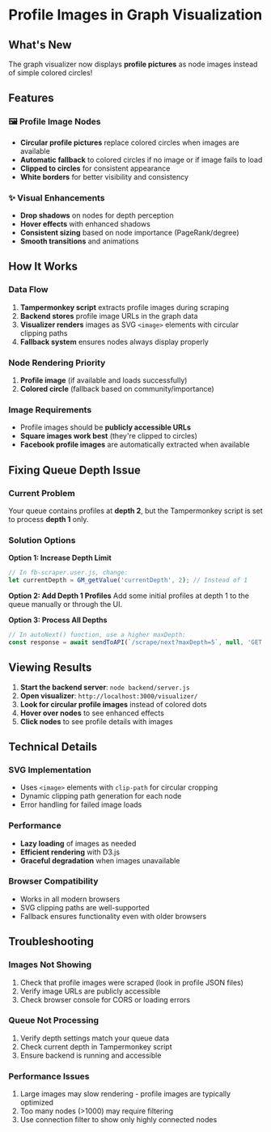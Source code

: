 # Profile Images in Graph Visualization

## What's New

The graph visualizer now displays **profile pictures** as node images instead of simple colored circles!

## Features

### 🖼️ Profile Image Nodes
- **Circular profile pictures** replace colored circles when images are available
- **Automatic fallback** to colored circles if no image or if image fails to load
- **Clipped to circles** for consistent appearance
- **White borders** for better visibility and consistency

### ✨ Visual Enhancements
- **Drop shadows** on nodes for depth perception
- **Hover effects** with enhanced shadows
- **Consistent sizing** based on node importance (PageRank/degree)
- **Smooth transitions** and animations

## How It Works

### Data Flow
1. **Tampermonkey script** extracts profile images during scraping
2. **Backend stores** profile image URLs in the graph data
3. **Visualizer renders** images as SVG `<image>` elements with circular clipping paths
4. **Fallback system** ensures nodes always display properly

### Node Rendering Priority
1. **Profile image** (if available and loads successfully)
2. **Colored circle** (fallback based on community/importance)

### Image Requirements
- Profile images should be **publicly accessible URLs**
- **Square images work best** (they're clipped to circles)
- **Facebook profile images** are automatically extracted when available

## Fixing Queue Depth Issue

### Current Problem
Your queue contains profiles at **depth 2**, but the Tampermonkey script is set to process **depth 1** only.

### Solution Options

**Option 1: Increase Depth Limit**
```javascript
// In fb-scraper.user.js, change:
let currentDepth = GM_getValue('currentDepth', 2); // Instead of 1
```

**Option 2: Add Depth 1 Profiles**
Add some initial profiles at depth 1 to the queue manually or through the UI.

**Option 3: Process All Depths**
```javascript
// In autoNext() function, use a higher maxDepth:
const response = await sendToAPI(`/scrape/next?maxDepth=5`, null, 'GET');
```

## Viewing Results

1. **Start the backend server**: `node backend/server.js`
2. **Open visualizer**: `http://localhost:3000/visualizer/`
3. **Look for circular profile images** instead of colored dots
4. **Hover over nodes** to see enhanced effects
5. **Click nodes** to see profile details with images

## Technical Details

### SVG Implementation
- Uses `<image>` elements with `clip-path` for circular cropping
- Dynamic clipping path generation for each node
- Error handling for failed image loads

### Performance
- **Lazy loading** of images as needed
- **Efficient rendering** with D3.js
- **Graceful degradation** when images unavailable

### Browser Compatibility
- Works in all modern browsers
- SVG clipping paths are well-supported
- Fallback ensures functionality even with older browsers

## Troubleshooting

### Images Not Showing
1. Check that profile images were scraped (look in profile JSON files)
2. Verify image URLs are publicly accessible
3. Check browser console for CORS or loading errors

### Queue Not Processing
1. Verify depth settings match your queue data
2. Check current depth in Tampermonkey script
3. Ensure backend is running and accessible

### Performance Issues
1. Large images may slow rendering - profile images are typically optimized
2. Too many nodes (>1000) may require filtering
3. Use connection filter to show only highly connected nodes
